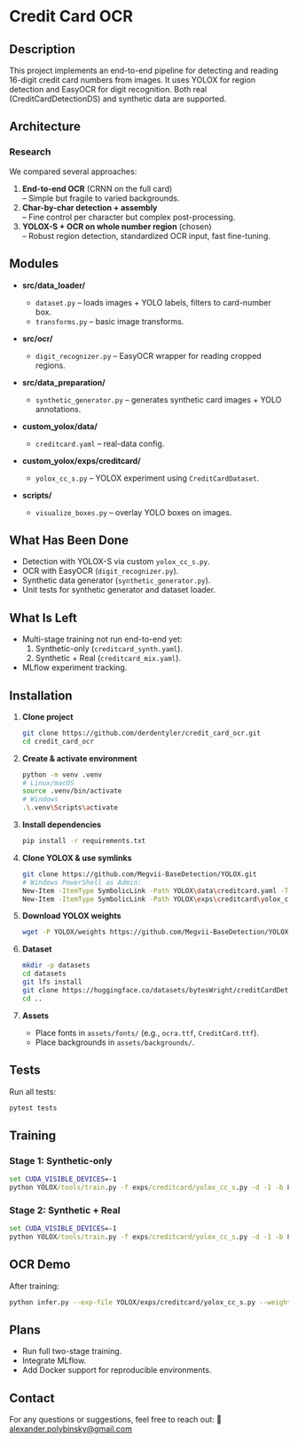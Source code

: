 # Credit Card OCR

## Description

This project implements an end-to-end pipeline for detecting and reading 16-digit credit card numbers from images. It uses YOLOX for region detection and EasyOCR for digit recognition. Both real (CreditCardDetectionDS) and synthetic data are supported.

## Architecture

### Research
We compared several approaches:
1. **End-to-end OCR** (CRNN on the full card)  
   – Simple but fragile to varied backgrounds.  
2. **Char-by-char detection + assembly**  
   – Fine control per character but complex post-processing.  
3. **YOLOX-S + OCR on whole number region** (chosen)  
   – Robust region detection, standardized OCR input, fast fine-tuning.

## Modules

- **src/data_loader/**  
  - `dataset.py` – loads images + YOLO labels, filters to card-number box.  
  - `transforms.py` – basic image transforms.

- **src/ocr/**  
  - `digit_recognizer.py` – EasyOCR wrapper for reading cropped regions.

- **src/data_preparation/**  
  - `synthetic_generator.py` – generates synthetic card images + YOLO annotations.

- **custom_yolox/data/**  
  - `creditcard.yaml` – real-data config.

- **custom_yolox/exps/creditcard/**  
  - `yolox_cc_s.py` – YOLOX experiment using `CreditCardDataset`.

- **scripts/**  
  - `visualize_boxes.py` – overlay YOLO boxes on images.

## What Has Been Done

- Detection with YOLOX-S via custom `yolox_cc_s.py`.  
- OCR with EasyOCR (`digit_recognizer.py`).  
- Synthetic data generator (`synthetic_generator.py`).  
- Unit tests for synthetic generator and dataset loader.

## What Is Left

- Multi-stage training not run end-to-end yet:  
  1. Synthetic-only (`creditcard_synth.yaml`).  
  2. Synthetic + Real (`creditcard_mix.yaml`).  
- MLflow experiment tracking.

## Installation

1. **Clone project**  
   ```bash
   git clone https://github.com/derdentyler/credit_card_ocr.git
   cd credit_card_ocr
   ```

2. **Create & activate environment**  
   ```bash
   python -m venv .venv
   # Linux/macOS
   source .venv/bin/activate
   # Windows
   .\.venv\Scripts\activate
   ```

3. **Install dependencies**  
   ```bash
   pip install -r requirements.txt
   ```

4. **Clone YOLOX & use symlinks**  
   ```bash
   git clone https://github.com/Megvii-BaseDetection/YOLOX.git
   # Windows PowerShell as Admin:
   New-Item -ItemType SymbolicLink -Path YOLOX\data\creditcard.yaml -Target custom_yolox\data\creditcard.yaml
   New-Item -ItemType SymbolicLink -Path YOLOX\exps\creditcard\yolox_cc_s.py -Target custom_yolox\exps\creditcard\yolox_cc_s.py
   ```

5. **Download YOLOX weights**  
   ```bash
   wget -P YOLOX/weights https://github.com/Megvii-BaseDetection/YOLOX/releases/download/0.1.1/yolox_s.pth
   ```

6. **Dataset**  
   ```bash
   mkdir -p datasets
   cd datasets
   git lfs install
   git clone https://huggingface.co/datasets/bytesWright/creditCardDetectionDS
   cd ..
   ```

7. **Assets**  
   - Place fonts in `assets/fonts/` (e.g., `ocra.ttf`, `CreditCard.ttf`).  
   - Place backgrounds in `assets/backgrounds/`.

## Tests

Run all tests:
```bash
pytest tests
```

## Training

### Stage 1: Synthetic-only
```cmd
set CUDA_VISIBLE_DEVICES=-1
python YOLOX/tools/train.py -f exps/creditcard/yolox_cc_s.py -d -1 -b 8 --logger tensorboard --opts data_dir=YOLOX/data/creditcard_synth.yaml max_epoch=20
```

### Stage 2: Synthetic + Real
```cmd
set CUDA_VISIBLE_DEVICES=-1
python YOLOX/tools/train.py -f exps/creditcard/yolox_cc_s.py -d -1 -b 8 --logger tensorboard --opts data_dir=YOLOX/data/creditcard_mix.yaml max_epoch=50
```

## OCR Demo

After training:
```bash
python infer.py --exp-file YOLOX/exps/creditcard/yolox_cc_s.py --weights YOLOX/weights/yolox_s.pth --image-path path/to/card.jpg --output-path out/demo.jpg --conf 0.3
```

## Plans

- Run full two-stage training.  
- Integrate MLflow.  
- Add Docker support for reproducible environments.

## Contact
For any questions or suggestions, feel free to reach out: 📧 [alexander.polybinsky@gmail.com]()